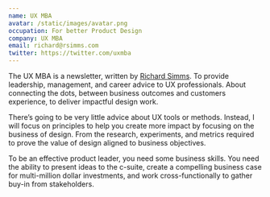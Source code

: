 ```yaml
---
name: UX MBA
avatar: /static/images/avatar.png
occupation: For better Product Design
company: UX MBA
email: richard@rsimms.com
twitter: https://twitter.com/uxmba
---
```


The UX MBA is a newsletter, written by [Richard Simms](rsimms.com.md "Richard Simms"). To provide leadership, management, and career advice to UX professionals. About connecting the dots, between business outcomes and customers experience, to deliver impactful design work. 

There’s going to be very little advice about UX tools or methods. Instead, I will focus on principles to help you create more impact by focusing on the business of design. From the research, experiments, and metrics required to prove the value of design aligned to business objectives. 

To be an effective product leader, you need some business skills. You need the ability to present ideas to the c-suite, create a compelling business case for multi-million dollar investments, and work cross-functionally to gather buy-in from stakeholders.
